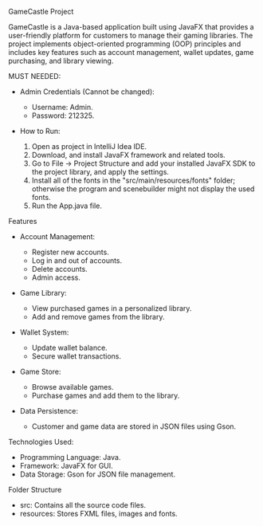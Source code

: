 GameCastle Project

GameCastle is a Java-based application built using JavaFX that provides a user-friendly platform for customers to manage their gaming libraries. The project implements object-oriented programming (OOP) principles and includes key features such as account management, wallet updates, game purchasing, and library viewing.

MUST NEEDED:

- Admin Credentials (Cannot be changed):
  - Username: Admin.
  - Password: 212325.

- How to Run:
  1. Open as project in IntelliJ Idea IDE.
  2. Download, and install JavaFX framework and related tools.
  3. Go to File -> Project Structure and add your installed JavaFX SDK to the project library, and apply the settings.
  4. Install all of the fonts in the "src/main/resources/fonts" folder;
     otherwise the program and scenebuilder might not display the used fonts.
  5. Run the App.java file.

Features

- Account Management:
  - Register new accounts.
  - Log in and out of accounts.
  - Delete accounts.
  - Admin access.

- Game Library:
  - View purchased games in a personalized library.
  - Add and remove games from the library.

- Wallet System:
  - Update wallet balance.
  - Secure wallet transactions.

- Game Store:
  - Browse available games.
  - Purchase games and add them to the library.

- Data Persistence:
  - Customer and game data are stored in JSON files using Gson.

Technologies Used:

  - Programming Language: Java.
  - Framework: JavaFX for GUI.
  - Data Storage: Gson for JSON file management.

Folder Structure

- src: Contains all the source code files.
- resources: Stores FXML files, images and fonts.

